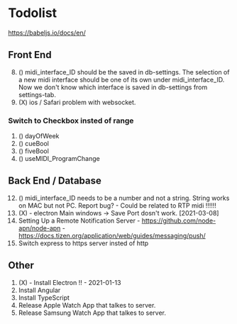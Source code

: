 # Todolist
https://babeljs.io/docs/en/

## Front End
8. () midi_interface_ID should be the saved in db-settings. The selection of a new midi interface should be one of its own under midi_interface_ID. Now we don't know which interface is saved in db-settings from settings-tab.
15. (X) ios / Safari problem with websocket.

### Switch to Checkbox insted of range
1. () dayOfWeek
2. () cueBool
3. () fiveBool
4. () useMIDI_ProgramChange

## Back End / Database
12. () midi_interface_ID needs to be a number and not a string. String works on MAC but not PC. Report bug? - Could be related to RTP midi !!!!!!
13. (X) - electron Main windows -> Save Port dosn't work. [2021-03-08]
14. Setting Up a Remote Notification Server - https://github.com/node-apn/node-apn - https://docs.tizen.org/application/web/guides/messaging/push/
15. Switch express to https server insted of http

## Other
1. (X) - Install Electron !!    - 2021-01-13
2. Install Angular
3. Install TypeScript
4. Release Apple Watch App that talkes to server.
5. Release Samsung Watch App that talkes to server.
